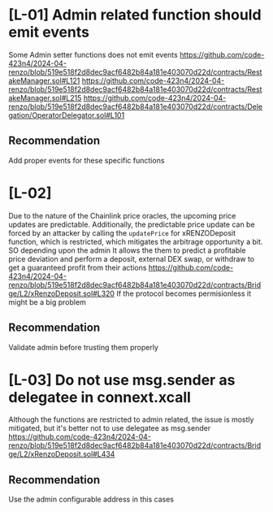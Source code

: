 # [L-01] Admin related function should emit events
Some Admin setter functions does not emit events 
https://github.com/code-423n4/2024-04-renzo/blob/519e518f2d8dec9acf6482b84a181e403070d22d/contracts/RestakeManager.sol#L121
https://github.com/code-423n4/2024-04-renzo/blob/519e518f2d8dec9acf6482b84a181e403070d22d/contracts/RestakeManager.sol#L215
https://github.com/code-423n4/2024-04-renzo/blob/519e518f2d8dec9acf6482b84a181e403070d22d/contracts/Delegation/OperatorDelegator.sol#L101
## Recommendation
Add proper events for these specific functions

# [L-02]
Due to the nature of the Chainlink price oracles, the upcoming price updates are predictable. Additionally, the predictable price update can be forced by an attacker by calling the `updatePrice` for xRENZODeposit function, which is restricted, which mitigates the arbitrage opportunity a bit. SO depending upon the admin It allows the them to predict a profitable price deviation and perform a deposit, external DEX swap, or withdraw to get a guaranteed profit from their actions 
https://github.com/code-423n4/2024-04-renzo/blob/519e518f2d8dec9acf6482b84a181e403070d22d/contracts/Bridge/L2/xRenzoDeposit.sol#L320
If the protocol becomes permisionless it might be a big problem
## Recommendation
Validate admin before trusting them properly

# [L-03] Do not use msg.sender as delegatee in connext.xcall
Although the functions are restricted to admin related, the issue is mostly mitigated, but it's better not to use delegatee as msg.sender
https://github.com/code-423n4/2024-04-renzo/blob/519e518f2d8dec9acf6482b84a181e403070d22d/contracts/Bridge/L2/xRenzoDeposit.sol#L434
## Recommendation
Use the admin configurable address in this cases